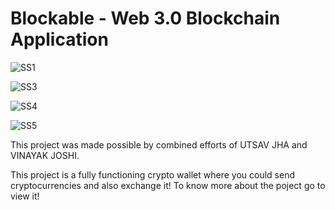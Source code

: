 # Blockable - Web 3.0 Blockchain Application

![SS1](https://user-images.githubusercontent.com/85495019/149628422-e1cfdb01-86d9-464a-9929-d1d3fac0350c.PNG)

![SS3](https://user-images.githubusercontent.com/85495019/149628428-a40ba106-c732-4c88-9167-6710cf6ccde0.PNG)

![SS4](https://user-images.githubusercontent.com/85495019/149628431-eb103f0d-41fc-4286-a9b4-6bfb7ac45ea3.PNG)

![SS5](https://user-images.githubusercontent.com/85495019/149628434-d0a56ec4-94cf-49ee-b792-421cc28f8edf.PNG)

This project was made possible by combined efforts of UTSAV JHA and VINAYAK JOSHI.

This project is a fully functioning crypto wallet where you could send cryptocurrencies and also exchange it!
To know more about the poject go to view it!
